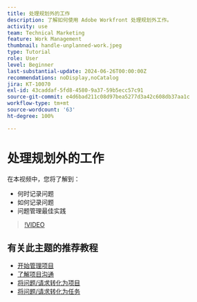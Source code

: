 ```yaml
---
title: 处理规划外的工作
description: 了解如何使用 Adobe Workfront 处理规划外工作。
activity: use
team: Technical Marketing
feature: Work Management
thumbnail: handle-unplanned-work.jpeg
type: Tutorial
role: User
level: Beginner
last-substantial-update: 2024-06-26T00:00:00Z
recommendations: noDisplay,noCatalog
jira: KT-10070
exl-id: 43caddaf-5fd8-4580-9a37-59b5ecc57c91
source-git-commit: e4d6bad211c08d97bea5277d3a42c608db37aa1c
workflow-type: tm+mt
source-wordcount: '63'
ht-degree: 100%

---
```


# 处理规划外的工作

在本视频中，您将了解到：

* 何时记录问题
* 如何记录问题
* 问题管理最佳实践

>[!VIDEO](https://video.tv.adobe.com/v/3419488/?quality=12&learn=on)

## 有关此主题的推荐教程

* [开始管理项目](/help/manage-work/projects/getting-started-manage-a-project.md)
* [了解项目沟通](/help/manage-work/projects/understand-project-communication.md)
* [将问题/请求转化为项目](/help/manage-work/issues-requests/create-a-project-from-a-request.md)
* [将问题/请求转化为任务](/help/manage-work/issues-requests/convert-issues-to-other-work-items.md)
